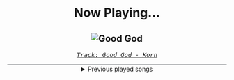 <div align="center"> 
<h1>Now Playing...</h1>

![Good God](https://i.scdn.co/image/ab67616d00001e02ad4ca82999655cfc56c86828)
--
_<samp><a href="https://open.spotify.com/track/5JrajjztyjvkuUB8ZqzUML">Track: Good God - Korn</a></samp>_

<div style="border: 1px #4B5054 solid"></div>
<details>
  <summary>
    Previous played songs
  </summary>
  <table>
    <thead>
      <tr>
        <th>
          Artist
        </th>
        <th>
          Song
        </th>
        <th>
          Link
        </th>
      </tr>
    </thead>
    <tbody>
      <tr><td>Korn</td><td>Good God</td><td><a href="https://open.spotify.com/track/5JrajjztyjvkuUB8ZqzUML">https://open.spotify.com/track/5JrajjztyjvkuUB8ZqzUML</a></td></tr><tr><td>Korn</td><td>Forgotten</td><td><a href="https://open.spotify.com/track/00BBwHjAf8WWq4HcOtEJO1">https://open.spotify.com/track/00BBwHjAf8WWq4HcOtEJO1</a></td></tr><tr><td>Korn</td><td>Twist</td><td><a href="https://open.spotify.com/track/07xFWwKPOApMS56ildsV0G">https://open.spotify.com/track/07xFWwKPOApMS56ildsV0G</a></td></tr><tr><td>Korn</td><td>Got the Life</td><td><a href="https://open.spotify.com/track/6nJPHXRpKYv2yqtalEjKy5">https://open.spotify.com/track/6nJPHXRpKYv2yqtalEjKy5</a></td></tr><tr><td>Korn</td><td>All In the Family (feat. Fred Durst)</td><td><a href="https://open.spotify.com/track/7yYvvOB7CuzdVldb6zOk1m">https://open.spotify.com/track/7yYvvOB7CuzdVldb6zOk1m</a></td></tr><tr><td>Korn</td><td>Prey for Me</td><td><a href="https://open.spotify.com/track/1XlGDlukA1wO9SG4gCcHjh">https://open.spotify.com/track/1XlGDlukA1wO9SG4gCcHjh</a></td></tr><tr><td>Korn</td><td>Start The Healing</td><td><a href="https://open.spotify.com/track/3DRSkg7t5Jpa86TPIFGxBr">https://open.spotify.com/track/3DRSkg7t5Jpa86TPIFGxBr</a></td></tr><tr><td>Korn</td><td>Get Up! (feat. Skrillex)</td><td><a href="https://open.spotify.com/track/25EgA1A1OZBRw25Mjyw08g">https://open.spotify.com/track/25EgA1A1OZBRw25Mjyw08g</a></td></tr><tr><td>Korn</td><td>Right Now</td><td><a href="https://open.spotify.com/track/19fYhk0wzXqUOoBqkPsYCP">https://open.spotify.com/track/19fYhk0wzXqUOoBqkPsYCP</a></td></tr><tr><td>Korn</td><td>Freak On a Leash</td><td><a href="https://open.spotify.com/track/6W21LNLz9Sw7sUSNWMSHRu">https://open.spotify.com/track/6W21LNLz9Sw7sUSNWMSHRu</a></td></tr><tr><td>Korn</td><td>Alone I Break</td><td><a href="https://open.spotify.com/track/2f1BjAVy4k8B3pB4qBntHj">https://open.spotify.com/track/2f1BjAVy4k8B3pB4qBntHj</a></td></tr><tr><td>Korn</td><td>You'll Never Find Me</td><td><a href="https://open.spotify.com/track/0xcF2mC6MktbXOT7kRiXoF">https://open.spotify.com/track/0xcF2mC6MktbXOT7kRiXoF</a></td></tr><tr><td>Korn</td><td>Ball Tongue</td><td><a href="https://open.spotify.com/track/5pbfZdAP7xUu354ZQBhTS2">https://open.spotify.com/track/5pbfZdAP7xUu354ZQBhTS2</a></td></tr><tr><td>Korn</td><td>Twisted Transistor</td><td><a href="https://open.spotify.com/track/05NpeTQWnzXS1d8ZqL4YFZ">https://open.spotify.com/track/05NpeTQWnzXS1d8ZqL4YFZ</a></td></tr><tr><td>Korn</td><td>Politics</td><td><a href="https://open.spotify.com/track/1mBZ8vwLiD8EpT0xr5XsvQ">https://open.spotify.com/track/1mBZ8vwLiD8EpT0xr5XsvQ</a></td></tr><tr><td>Korn</td><td>Evolution</td><td><a href="https://open.spotify.com/track/4PaPZk1Ozg0TfDTBnbXX38">https://open.spotify.com/track/4PaPZk1Ozg0TfDTBnbXX38</a></td></tr><tr><td>Korn</td><td>Narcissistic Cannibal (feat. Skrillex & Kill the Noise)</td><td><a href="https://open.spotify.com/track/65XY6Cx0263J5BPnY8mPyE">https://open.spotify.com/track/65XY6Cx0263J5BPnY8mPyE</a></td></tr><tr><td>Korn</td><td>A.D.I.D.A.S.</td><td><a href="https://open.spotify.com/track/0xgsyoVvRFSYvV5cdtYhX1">https://open.spotify.com/track/0xgsyoVvRFSYvV5cdtYhX1</a></td></tr><tr><td>Korn</td><td>Children of the Korn (feat. Ice Cube)</td><td><a href="https://open.spotify.com/track/72ZarLfZuVXLa2VN1jzAWk">https://open.spotify.com/track/72ZarLfZuVXLa2VN1jzAWk</a></td></tr><tr><td>Korn</td><td>Dead Bodies Everywhere</td><td><a href="https://open.spotify.com/track/6vsyag9kEPckt19NClSf51">https://open.spotify.com/track/6vsyag9kEPckt19NClSf51</a></td></tr>
    </tbody>
  </table>
</details>

</div>
